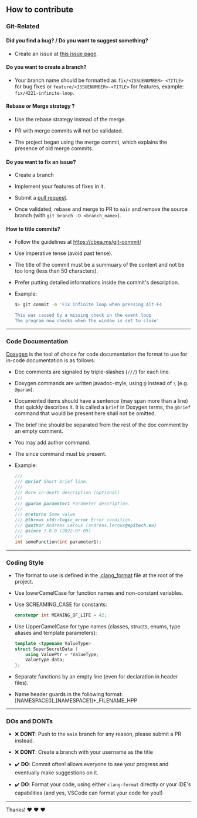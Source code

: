 ## How to contribute

### Git-Related

#### **Did you find a bug?** / **Do you want to suggest something?**

- Create an issue at [this issue page](https://github.com/AndreasLrx/ecstasy/issues).

#### **Do you want to create a branch?**

- Your branch name should be formatted as `fix/<ISSUENUMBER>-<TITLE>` for bug fixes or `feature/<ISSUENUMBER>-<TITLE>` for features, example: `fix/4221-infinite-loop`.

#### **Rebase or Merge strategy ?**

- Use the rebase strategy instead of the merge.

- PR with merge commits will not be validated.

- The project began using the merge commit, which explains the presence of old merge commits.

#### **Do you want to fix an issue?**

- Create a branch

- Implement your features of fixes in it.

- Submit a [pull request](https://github.com/AndreasLrx/ecstasy/pulls).

- Once validated, rebase and merge to PR to `main` and remove the source branch (with `git branch -D <branch_name>`).

#### **How to title commits?**

- Follow the guidelines at https://cbea.ms/git-commit/

- Use imperative tense (avoid past tense).

- The title of the commit must be a summuary of the content and not be too long (less than 50 characters).

- Prefer putting detailed informations inside the commit's description.

- Example:

  ```sh
  $> git commit -m 'Fix infinite loop when pressing Alt-F4

  This was caused by a missing check in the event loop
  The program now checks when the window is set to close'
  ```

---

### Code Documentation

[Doxygen](https://doxygen.nl/) is the tool of choice for code documentation the format to use for in-code documentation is as follows:

- Doc comments are signaled by triple-slashes (`///`) for each line.

- Doxygen commands are written javadoc-style, using `@` instead of `\` (e.g. `@param`).

- Documented items should have a sentence (may span more than a line) that quickly describes it.
  It is called a `brief` in Doxygen terms, the `@brief` command that would be present here shall not be omitted.

- The brief line should be separated from the rest of the doc comment by an empty comment.

- You may add author command.

- The since command must be present.

- Example:
  ```cpp
  ///
  /// @brief Short brief line.
  ///
  /// More in-depth description (optional)
  ///
  /// @param parameter1 Parameter description.
  ///
  /// @returns Some value
  /// @throws std::logic_error Error condition.
  /// @author Andreas Leroux (andreas.leroux@epitech.eu)
  /// @since 1.0.0 (2022-07-09)
  ///
  int someFunction(int parameter1);
  ```

---

### Coding Style

- The format to use is defined in the [.clang_format](https://github.com/AndreasLrx/ecstasy/blob/main/.clang-format) file at the root of the project.

- Use lowerCamelCase for function names and non-constant variables.

- Use SCREAMING_CASE for constants:
  ```cpp
  constexpr int MEANING_OF_LIFE = 42;
  ```
- Use UpperCamelCase for type names (classes, structs, enums, type aliases and template parameters):

  ```cpp
  template <typename ValueType>
  struct SuperSecretData {
      using ValuePtr = *ValueType;
      ValueType data;
  };
  ```

- Separate functions by an empty line (even for declaration in header files).

- Name header guards in the following format: [NAMESPACE0]\_[NAMESPACE1]\*\_FILENAME_HPP

---

### **DOs and DONTs**

- :x: **DONT**: Push to the `main` branch for any reason, please submit a PR instead.

- :x: **DONT**: Create a branch with your username as the title

- :heavy_check_mark: **DO**: Commit often! allows everyone to see your progress and eventually make suggestions on it.

- :heavy_check_mark: **DO**: Format your code, using either `clang-format` directly or your IDE's capabilities (and yes, VSCode can format your code for you!)

---

Thanks! :heart: :heart: :heart:

